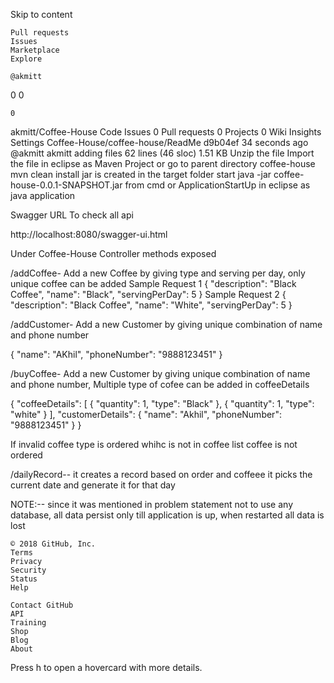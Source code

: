 
Skip to content

    Pull requests
    Issues
    Marketplace
    Explore

    @akmitt

0
0

    0

akmitt/Coffee-House
Code
Issues 0
Pull requests 0
Projects 0
Wiki
Insights
Settings
Coffee-House/coffee-house/ReadMe
d9b04ef 34 seconds ago
@akmitt akmitt adding files
62 lines (46 sloc) 1.51 KB
Unzip the file
Import the file in eclipse as Maven Project or go to parent directory coffee-house
mvn clean install
jar is created in the target folder
start java -jar coffee-house-0.0.1-SNAPSHOT.jar from cmd or ApplicationStartUp in eclipse as java application 

Swagger URL To  check all api

http://localhost:8080/swagger-ui.html

Under Coffee-House Controller methods exposed

/addCoffee- Add a new Coffee  by giving type and serving per day, only unique coffee can be added
Sample Request 1
{
  "description": "Black Coffee",
  "name": "Black",
  "servingPerDay": 5
}
Sample Request 2
{
  "description": "Black Coffee",
  "name": "White",
  "servingPerDay": 5
}

/addCustomer- Add a new Customer  by giving  unique combination of name and phone number

{
  "name": "AKhil",
  "phoneNumber": "9888123451"
}



/buyCoffee- Add a new Customer  by giving  unique combination of name and phone number, Multiple type of cofee can be added in coffeeDetails

{
  "coffeeDetails": [
    {
      "quantity": 1,
      "type": "Black"
    },
    {
      "quantity": 1,
      "type": "white"
    }
  ],
  "customerDetails": {
    "name": "Akhil",
    "phoneNumber": "9888123451"
  }
}

If invalid coffee type is ordered whihc is not in coffee list coffee is not ordered



/dailyRecord-- it creates a record based on order and coffeee  it picks the current date and generate it for that day

 NOTE:--  since it was mentioned in problem statement not to use any database, all data  persist only till application is up, when restarted all data is lost

    © 2018 GitHub, Inc.
    Terms
    Privacy
    Security
    Status
    Help

    Contact GitHub
    API
    Training
    Shop
    Blog
    About

Press h to open a hovercard with more details.
